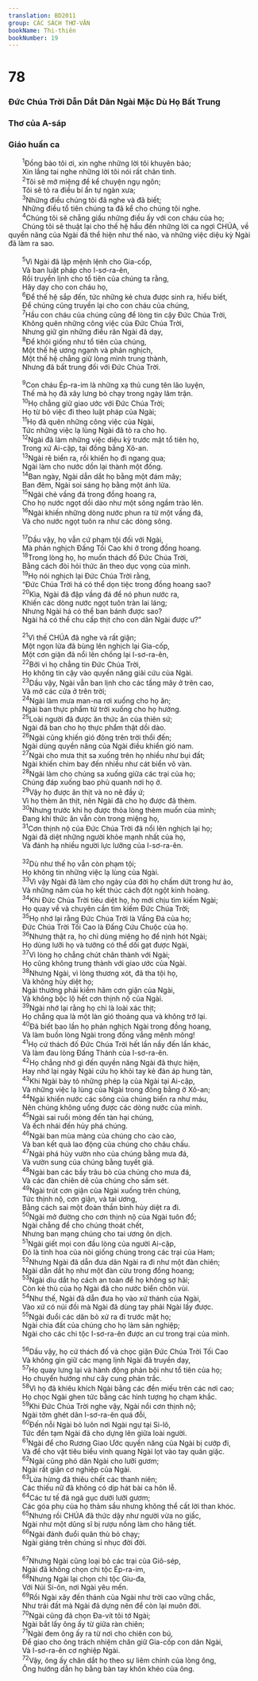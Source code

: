 ```yaml
---
translation: BD2011
group: CÁC SÁCH THƠ-VĂN
bookName: Thi-thiên 
bookNumber: 19
---
```


<div class="title"><h1>78</h1><h3>Ðức Chúa Trời Dẫn Dắt Dân Ngài Mặc Dù Họ Bất Trung</h3><h3>Thơ của A-sáp</h3><h3>Giáo huấn ca</h3></div>
<span class="verse thi_78_1">  <sup>1</sup>Ðồng bào tôi ơi, xin nghe những lời tôi khuyên bảo;<br/>  Xin lắng tai nghe những lời tôi nói rất chân tình.<br/></span>
<span class="verse thi_78_2">  <sup>2</sup>Tôi sẽ mở miệng để kể chuyện ngụ ngôn;<br/>  Tôi sẽ tỏ ra điều bí ẩn tự ngàn xưa;<br/></span>
<span class="verse thi_78_3">  <sup>3</sup>Những điều chúng tôi đã nghe và đã biết;<br/>  Những điều tổ tiên chúng ta đã kể cho chúng tôi nghe.<br/></span>
<span class="verse thi_78_4">  <sup>4</sup>Chúng tôi sẽ chẳng giấu những điều ấy với con cháu của họ;<br/>  Chúng tôi sẽ thuật lại cho thế hệ hầu đến những lời ca ngợi CHÚA, về quyền năng của Ngài đã thể hiện như thế nào, và những việc diệu kỳ Ngài đã làm ra sao.<br/><br/></span>
<span class="verse thi_78_5">  <sup>5</sup>Vì Ngài đã lập mệnh lệnh cho Gia-cốp,<br/>  Và ban luật pháp cho I-sơ-ra-ên,<br/>  Rồi truyền lịnh cho tổ tiên của chúng ta rằng,<br/>  Hãy dạy cho con cháu họ,<br/></span>
<span class="verse thi_78_6">  <sup>6</sup>Ðể thế hệ sắp đến, tức những kẻ chưa được sinh ra, hiểu biết,<br/>  Ðể chúng cũng truyền lại cho con cháu của chúng,<br/></span>
<span class="verse thi_78_7">  <sup>7</sup>Hầu con cháu của chúng cũng để lòng tin cậy Ðức Chúa Trời,<br/>  Không quên những công việc của Ðức Chúa Trời,<br/>  Nhưng giữ gìn những điều răn Ngài đã dạy,<br/></span>
<span class="verse thi_78_8">  <sup>8</sup>Ðể khỏi giống như tổ tiên của chúng,<br/>  Một thế hệ ương ngạnh và phản nghịch,<br/>  Một thế hệ chẳng giữ lòng mình trung thành,<br/>  Nhưng đã bất trung đối với Ðức Chúa Trời.<br/><br/></span>
<span class="verse thi_78_9">  <sup>9</sup>Con cháu Ép-ra-im là những xạ thủ cung tên lão luyện,<br/>  Thế mà họ đã xây lưng bỏ chạy trong ngày lâm trận.<br/></span>
<span class="verse thi_78_10">  <sup>10</sup>Họ chẳng giữ giao ước với Ðức Chúa Trời;<br/>  Họ từ bỏ việc đi theo luật pháp của Ngài;<br/></span>
<span class="verse thi_78_11">  <sup>11</sup>Họ đã quên những công việc của Ngài,<br/>  Tức những việc lạ lùng Ngài đã tỏ ra cho họ.<br/></span>
<span class="verse thi_78_12">  <sup>12</sup>Ngài đã làm những việc diệu kỳ trước mặt tổ tiên họ,<br/>  Trong xứ Ai-cập, tại đồng bằng Xô-an.<br/></span>
<span class="verse thi_78_13">  <sup>13</sup>Ngài rẽ biển ra, rồi khiến họ đi ngang qua;<br/>  Ngài làm cho nước dồn lại thành một đống.<br/></span>
<span class="verse thi_78_14">  <sup>14</sup>Ban ngày, Ngài dẫn dắt họ bằng một đám mây;<br/>  Ban đêm, Ngài soi sáng họ bằng một ánh lửa.<br/></span>
<span class="verse thi_78_15">  <sup>15</sup>Ngài chẻ vầng đá trong đồng hoang ra,<br/>  Cho họ nước ngọt dồi dào như một sông ngầm trào lên.<br/></span>
<span class="verse thi_78_16">  <sup>16</sup>Ngài khiến những dòng nước phun ra từ một vầng đá,<br/>  Và cho nước ngọt tuôn ra như các dòng sông.<br/><br/></span>
<span class="verse thi_78_17">  <sup>17</sup>Dầu vậy, họ vẫn cứ phạm tội đối với Ngài,<br/>  Mà phản nghịch Ðấng Tối Cao khi ở trong đồng hoang.<br/></span>
<span class="verse thi_78_18">  <sup>18</sup>Trong lòng họ, họ muốn thách đố Ðức Chúa Trời,<br/>  Bằng cách đòi hỏi thức ăn theo dục vọng của mình.<br/></span>
<span class="verse thi_78_19">  <sup>19</sup>Họ nói nghịch lại Ðức Chúa Trời rằng,<br/>  “Ðức Chúa Trời há có thể dọn tiệc trong đồng hoang sao?<br/></span>
<span class="verse thi_78_20">  <sup>20</sup>Kìa, Ngài đã đập vầng đá để nó phun nước ra,<br/>  Khiến các dòng nước ngọt tuôn tràn lai láng;<br/>  Nhưng Ngài há có thể ban bánh được sao?<br/>  Ngài há có thể chu cấp thịt cho con dân Ngài được ư?”<br/><br/></span>
<span class="verse thi_78_21">  <sup>21</sup>Vì thế CHÚA đã nghe và rất giận;<br/>  Một ngọn lửa đã bùng lên nghịch lại Gia-cốp,<br/>  Một cơn giận đã nổi lên chống lại I-sơ-ra-ên,<br/></span>
<span class="verse thi_78_22">  <sup>22</sup>Bởi vì họ chẳng tin Ðức Chúa Trời,<br/>  Họ không tin cậy vào quyền năng giải cứu của Ngài.<br/></span>
<span class="verse thi_78_23">  <sup>23</sup>Dầu vậy, Ngài vẫn ban lịnh cho các tầng mây ở trên cao,<br/>  Và mở các cửa ở trên trời;<br/></span>
<span class="verse thi_78_24">  <sup>24</sup>Ngài làm mưa man-na rơi xuống cho họ ăn;<br/>  Ngài ban thực phẩm từ trời xuống cho họ hưởng.<br/></span>
<span class="verse thi_78_25">  <sup>25</sup>Loài người đã được ăn thức ăn của thiên sứ;<br/>  Ngài đã ban cho họ thực phẩm thật dồi dào.<br/></span>
<span class="verse thi_78_26">  <sup>26</sup>Ngài cũng khiến gió đông trên trời thổi đến;<br/>  Ngài dùng quyền năng của Ngài điều khiển gió nam.<br/></span>
<span class="verse thi_78_27">  <sup>27</sup>Ngài cho mưa thịt sa xuống trên họ nhiều như bụi đất;<br/>  Ngài khiến chim bay đến nhiều như cát biển vô vàn.<br/></span>
<span class="verse thi_78_28">  <sup>28</sup>Ngài làm cho chúng sa xuống giữa các trại của họ;<br/>  Chúng đáp xuống bao phủ quanh nơi họ ở.<br/></span>
<span class="verse thi_78_29">  <sup>29</sup>Vậy họ được ăn thịt và no nê đầy ứ;<br/>  Vì họ thèm ăn thịt, nên Ngài đã cho họ được đã thèm.<br/></span>
<span class="verse thi_78_30">  <sup>30</sup>Nhưng trước khi họ được thỏa lòng thèm muốn của mình;<br/>  Ðang khi thức ăn vẫn còn trong miệng họ,<br/></span>
<span class="verse thi_78_31">  <sup>31</sup>Cơn thịnh nộ của Ðức Chúa Trời đã nổi lên nghịch lại họ;<br/>  Ngài đã diệt những người khỏe mạnh nhất của họ,<br/>  Và đánh hạ nhiều người lực lưỡng của I-sơ-ra-ên.<br/><br/></span>
<span class="verse thi_78_32">  <sup>32</sup>Dù như thế họ vẫn còn phạm tội;<br/>  Họ không tin những việc lạ lùng của Ngài.<br/></span>
<span class="verse thi_78_33">  <sup>33</sup>Vì vậy Ngài đã làm cho ngày của đời họ chấm dứt trong hư ảo,<br/>  Và những năm của họ kết thúc cách đột ngột kinh hoàng.<br/></span>
<span class="verse thi_78_34">  <sup>34</sup>Khi Ðức Chúa Trời tiêu diệt họ, họ mới chịu tìm kiếm Ngài;<br/>  Họ quay về và chuyên cần tìm kiếm Ðức Chúa Trời;<br/></span>
<span class="verse thi_78_35">  <sup>35</sup>Họ nhớ lại rằng Ðức Chúa Trời là Vầng Ðá của họ;<br/>  Ðức Chúa Trời Tối Cao là Ðấng Cứu Chuộc của họ.<br/></span>
<span class="verse thi_78_36">  <sup>36</sup>Nhưng thật ra, họ chỉ dùng miệng họ để nịnh hót Ngài;<br/>  Họ dùng lưỡi họ và tưởng có thể dối gạt được Ngài,<br/></span>
<span class="verse thi_78_37">  <sup>37</sup>Vì lòng họ chẳng chút chân thành với Ngài;<br/>  Họ cũng không trung thành với giao ước của Ngài.<br/></span>
<span class="verse thi_78_38">  <sup>38</sup>Nhưng Ngài, vì lòng thương xót, đã tha tội họ,<br/>  Và không hủy diệt họ;<br/>  Ngài thường phải kiềm hãm cơn giận của Ngài,<br/>  Và không bộc lộ hết cơn thịnh nộ của Ngài.<br/></span>
<span class="verse thi_78_39">  <sup>39</sup>Ngài nhớ lại rằng họ chỉ là loài xác thịt;<br/>  Họ chẳng qua là một làn gió thoảng qua và không trở lại. <br/></span>
<span class="verse thi_78_40">  <sup>40</sup>Ðã biết bao lần họ phản nghịch Ngài trong đồng hoang,<br/>  Và làm buồn lòng Ngài trong đồng vắng mênh mông!<br/></span>
<span class="verse thi_78_41">  <sup>41</sup>Họ cứ thách đố Ðức Chúa Trời hết lần nầy đến lần khác,<br/>  Và làm đau lòng Ðấng Thánh của I-sơ-ra-ên.<br/></span>
<span class="verse thi_78_42">  <sup>42</sup>Họ chẳng nhớ gì đến quyền năng Ngài đã thực hiện,<br/>  Hay nhớ lại ngày Ngài cứu họ khỏi tay kẻ đàn áp hung tàn,<br/></span>
<span class="verse thi_78_43">  <sup>43</sup>Khi Ngài bày tỏ những phép lạ của Ngài tại Ai-cập,<br/>  Và những việc lạ lùng của Ngài trong đồng bằng ở Xô-an;<br/></span>
<span class="verse thi_78_44">  <sup>44</sup>Ngài khiến nước các sông của chúng biến ra như máu,<br/>  Nên chúng không uống được các dòng nước của mình.<br/></span>
<span class="verse thi_78_45">  <sup>45</sup>Ngài sai ruồi mòng đến tàn hại chúng,<br/>  Và ếch nhái đến hủy phá chúng.<br/></span>
<span class="verse thi_78_46">  <sup>46</sup>Ngài ban mùa màng của chúng cho cào cào,<br/>  Và ban kết quả lao động của chúng cho châu chấu.<br/></span>
<span class="verse thi_78_47">  <sup>47</sup>Ngài phá hủy vườn nho của chúng bằng mưa đá,<br/>  Và vườn sung của chúng bằng tuyết giá.<br/></span>
<span class="verse thi_78_48">  <sup>48</sup>Ngài ban các bầy trâu bò của chúng cho mưa đá,<br/>  Và các đàn chiên dê của chúng cho sấm sét.<br/></span>
<span class="verse thi_78_49">  <sup>49</sup>Ngài trút cơn giận của Ngài xuống trên chúng,<br/>  Tức thịnh nộ, cơn giận, và tai ương,<br/>  Bằng cách sai một đoàn thần binh hủy diệt ra đi.<br/></span>
<span class="verse thi_78_50">  <sup>50</sup>Ngài mở đường cho cơn thịnh nộ của Ngài tuôn đổ;<br/>  Ngài chẳng để cho chúng thoát chết,<br/>  Nhưng ban mạng chúng cho tai ương ôn dịch.<br/></span>
<span class="verse thi_78_51">  <sup>51</sup>Ngài giết mọi con đầu lòng của người Ai-cập,<br/>  Ðó là tinh hoa của nòi giống chúng trong các trại của Ham;<br/></span>
<span class="verse thi_78_52">  <sup>52</sup>Nhưng Ngài đã dẫn đưa dân Ngài ra đi như một đàn chiên;<br/>  Ngài dẫn dắt họ như một đàn cừu trong đồng hoang;<br/></span>
<span class="verse thi_78_53">  <sup>53</sup>Ngài dìu dắt họ cách an toàn để họ không sợ hãi;<br/>  Còn kẻ thù của họ Ngài đã cho nước biển chôn vùi.<br/></span>
<span class="verse thi_78_54">  <sup>54</sup>Như thế, Ngài đã dẫn đưa họ vào xứ thánh của Ngài,<br/>  Vào xứ có núi đồi mà Ngài đã dùng tay phải Ngài lấy được.<br/></span>
<span class="verse thi_78_55">  <sup>55</sup>Ngài đuổi các dân bỏ xứ ra đi trước mặt họ;<br/>  Ngài chia đất của chúng cho họ làm sản nghiệp;<br/>  Ngài cho các chi tộc I-sơ-ra-ên được an cư trong trại của mình.<br/><br/></span>
<span class="verse thi_78_56">  <sup>56</sup>Dầu vậy, họ cứ thách đố và chọc giận Ðức Chúa Trời Tối Cao <br/>  Và không gìn giữ các mạng lịnh Ngài đã truyền dạy,<br/></span>
<span class="verse thi_78_57">  <sup>57</sup>Họ quay lưng lại và hành động phản bội như tổ tiên của họ;<br/>  Họ chuyển hướng như cây cung phản trắc.<br/></span>
<span class="verse thi_78_58">  <sup>58</sup>Vì họ đã khiêu khích Ngài bằng các đền miếu trên các nơi cao;<br/>  Họ chọc Ngài ghen tức bằng các hình tượng họ chạm khắc.<br/></span>
<span class="verse thi_78_59">  <sup>59</sup>Khi Ðức Chúa Trời nghe vậy, Ngài nổi cơn thịnh nộ;<br/>  Ngài tởm ghét dân I-sơ-ra-ên quá đỗi,<br/></span>
<span class="verse thi_78_60">  <sup>60</sup>Ðến nỗi Ngài bỏ luôn nơi Ngài ngự tại Si-lô,<br/>  Tức đền tạm Ngài đã cho dựng lên giữa loài người.<br/></span>
<span class="verse thi_78_61">  <sup>61</sup>Ngài để cho Rương Giao Ước quyền năng của Ngài bị cướp đi,<br/>  Và để cho vật tiêu biểu vinh quang Ngài lọt vào tay quân giặc.<br/></span>
<span class="verse thi_78_62">  <sup>62</sup>Ngài cũng phó dân Ngài cho lưỡi gươm;<br/>  Ngài rất giận cơ nghiệp của Ngài.<br/></span>
<span class="verse thi_78_63">  <sup>63</sup>Lửa hừng đã thiêu chết các thanh niên;<br/>  Các thiếu nữ đã không có dịp hát bài ca hôn lễ.<br/></span>
<span class="verse thi_78_64">  <sup>64</sup>Các tư tế đã ngã gục dưới lưỡi gươm;<br/>  Các góa phụ của họ thảm sầu nhưng không thể cất lời than khóc.<br/></span>
<span class="verse thi_78_65">  <sup>65</sup>Nhưng rồi CHÚA đã thức dậy như người vừa no giấc,<br/>  Ngài như một dũng sĩ bị rượu nồng làm cho hăng tiết.<br/></span>
<span class="verse thi_78_66">  <sup>66</sup>Ngài đánh đuổi quân thù bỏ chạy;<br/>  Ngài giáng trên chúng sỉ nhục đời đời.<br/><br/></span>
<span class="verse thi_78_67">  <sup>67</sup>Nhưng Ngài cũng loại bỏ các trại của Giô-sép,<br/>  Ngài đã không chọn chi tộc Ép-ra-im,<br/></span>
<span class="verse thi_78_68">  <sup>68</sup>Nhưng Ngài lại chọn chi tộc Giu-đa,<br/>  Với Núi Si-ôn, nơi Ngài yêu mến.<br/></span>
<span class="verse thi_78_69">  <sup>69</sup>Rồi Ngài xây đền thánh của Ngài như trời cao vững chắc,<br/>  Như trái đất mà Ngài đã dựng nên để còn lại muôn đời.<br/></span>
<span class="verse thi_78_70">  <sup>70</sup>Ngài cũng đã chọn Ða-vít tôi tớ Ngài;<br/>  Ngài bắt lấy ông ấy từ giữa ràn chiên;<br/></span>
<span class="verse thi_78_71">  <sup>71</sup>Ngài đem ông ấy ra từ nơi cho chiên con bú,<br/>  Ðể giao cho ông trách nhiệm chăn giữ Gia-cốp con dân Ngài,<br/>  Và I-sơ-ra-ên cơ nghiệp Ngài.<br/></span>
<span class="verse thi_78_72">  <sup>72</sup>Vậy, ông ấy chăn dắt họ theo sự liêm chính của lòng ông,<br/>  Ông hướng dẫn họ bằng bàn tay khôn khéo của ông.<br/></span>
